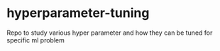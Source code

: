 # hyperparameter-tuning
Repo to study various hyper parameter and how they can be tuned for specific ml problem
